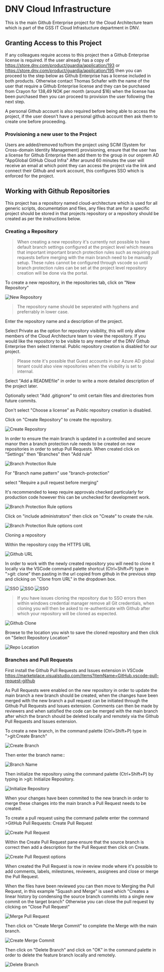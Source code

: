 # DNV Cloud Infrastructure
This is the main Github Enterprise project for the Cloud Architecture team which is part of the GSS IT Cloud Infrastucture department in DNV.  
## Granting Access to this Project

If any colleagues require access to this project then a Github Enterprise license is required.  If the user already has a copy of <https://store.dnv.com/product/guardia/application/193> or <https://store.dnv.com/product/guardia/application/195> then you can proceed to the step below as Github Enterprise has a license included in both products.  Otherwise contact Thomas Schafer with the name of the user that require a Github Enterprise license and they can be purchased from Crayon for 138,49 NOK per month (around $16) when the license has been purchased then you can proceed to provision the user following the next step.

A personal Github account is also required before being able to access the project,  if the user doesn't have a personal github account then ask them to create one before proceeding.

### Provisioning a new user to the Project

Users are added/removed to/from the project using SCIM (System for Cross-domain Identity Management) provisioning,  ensure that the user has a license for Github Enterprise then add them to the group in our onprem AD "AppGlobal GitHub Cloud Infra" After around 60 minutes the user will receive an email at which point they can access the project via the link and connect their Github and work account, this configures SSO which is enforced for the project.
## Working with Github Repositories

This project has a repository named cloud-architecture which is used for all generic scripts, documentation and files,  any files that are for a specific project should be stored in that projects repository or a repository should be created as per the instructions below.

### Creating a Repository

> When creating a new repository it's currently not possible to have default branch settings configured at the project level which means that important important branch protection rules such as requiring pull requests before merging with the main branch need to be manually setup. These rules cannot be configured through vscode so until branch protection rules can be set at the project level repository creation will be done via the portal.

To create a new repository, in the repositories tab, click on "New Repository"

![New Repository](./media/repo1.jpg)

> The repository name should be seperated with hyphens and preferrably in lower case.

Enter the repository name and a description of the project.  

Select Private as the option for repository visibility,  this will only allow members of the Cloud Architecture team to view the repository.  If you would like the repository to be visible to any member of the DNV Github Enterprise then select Internal. Public repository creation is disabled for our project.

>Please note it's possible that Guest accounts in our Azure AD global tenant could also view repositories when the visibility is set to internal. 

Select "Add a READMEfile" in order to write a more detailed description of the project later.  

Optionally select "Add .gitignore" to omit certain files and directories from future commits.

Don't select "Choose a license" as Public repository creation is disabled.

Click on "Create Repository" to create the repository.

![Create Repository](./media/repo2.jpg)

In order to ensure the main branch is updated in a controlled and secure manor then a branch protection rule needs to be created on new repositories in order to setup Pull Requests.
When created click on "Settings" then "Branches" then "Add rule"

![Branch Protection Rule](./media/repo3.jpg)

For "Branch name pattern" use "branch-protection"

select "Require a pull request before merging"

It's recommended to keep require approvals checked particularly for production code however this can be unchecked for development work.

![Branch Protection Rule options](./media/repo4.jpg)

Click on "include administrators" then click on "Create" to create the rule.

![Branch Protection Rule options cont](./media/repo5.jpg)

Cloning a repository

Within the repository copy the HTTPS URL

![Github URL](./media/repo7.jpg)

In order to work with the newly created repository you will need to clone it locally via the VSCode command palette shortcut (Ctrl+Shift+P) type in ">git: clone" then pasting in the url copied from github in the previous step and clicking on "Clone from URL" in the dropdown box.

![SSO](./media/repo19.jpg)
![SSO](./media/repo20.jpg)
![SSO](./media/repo21.jpg)

> If you have issues cloning the repository due to SSO errors then within windows credential manager remove all Git credentials,  when cloning you will then be asked to re-authenticate with Github after which your repository will be cloned as expected.

![Github Clone](./media/repo8.jpg)

Browse to the location you wish to save the cloned repository and then click on "Select Repository Location"

![Repo Location](./media/repo9.jpg)

### Branches and Pull Requests

First install the Github Pull Requests and Issues extension in VSCode <https://marketplace.visualstudio.com/items?itemName=GitHub.vscode-pull-request-github>

As Pull Requests were enabled on the new repository in order to update the main branch a new branch should be created,  when the changes have been merged with the new branch a pull request can be initiated through the Github Pull Requests and Issues extension.  Comments can then be made by reviewers and when satisfied the code can be merged with the main branch after which the branch should be deleted locally and remotely via the Github Pull Requests and Issues extension. 

To create a new branch, in the command palette (Ctrl+Shift+P) type in ">git:Create Branch"

![Create Branch](./media/repo10.jpg)

Then enter the branch name::

![Branch Name](./media/repo11.jpg)

Then initialize the repository using the command palette (Ctrl+Shift+P) by typing in >git: Initialize Repository.

![Initialize Repository](./media/repo12.jpg)

When your changes have been commited to the new branch in order to merge these changes into the main branch a Pull Request needs to be created.  

To create a pull request using the command pallete enter the command >GitHub Pull Requests: Create Pull Request

![Create Pull Request](./media/repo14.jpg)

Within the Create Pull Request pane ensure that the source branch is correct then add a description for the Pull Request then click on Create.

![Create Pull Request options](./media/repo15.jpg)

When created the Pull Request is now in review mode where it's possible to add comments, labels, milestones, reviewers, assignees and close or merge the Pull Request.

When the files have been reviewed you can then move to Merging the Pull Request,  in this example "Squash and Merge" is used which "Creates a linear history by condensing the source branch commits into a single new commit on the target branch" Otherwise you can close the pull request by clicking on "Close Pull Request"

![Merge Pull Request](./media/repo16.jpg)

Then click on "Create Merge Commit" to complete the Merge with the main branch.

![Create Merge Commit](./media/repo17.jpg)

Then click on "Delete Branch" and click on "OK" in the command palette in order to delete the feature branch locally and remotely.

![Delete Branch](./media/repo18.jpg)
